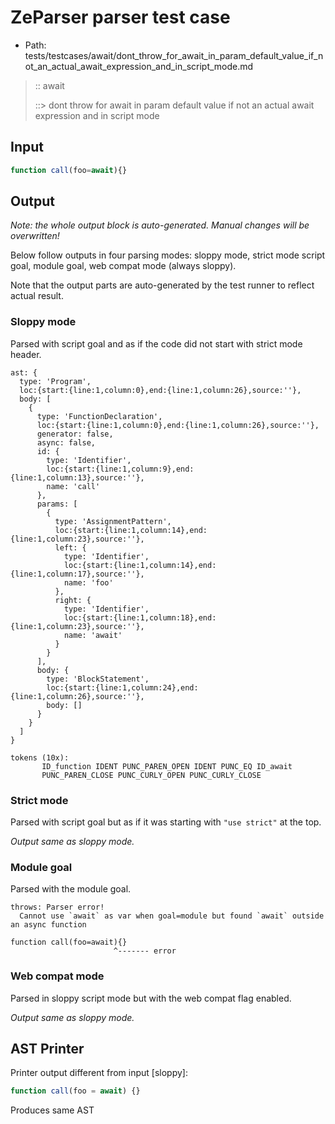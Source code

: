 # ZeParser parser test case

- Path: tests/testcases/await/dont_throw_for_await_in_param_default_value_if_not_an_actual_await_expression_and_in_script_mode.md

> :: await
>
> ::> dont throw for await in param default value if not an actual await expression and in script mode

## Input

`````js
function call(foo=await){}
`````

## Output

_Note: the whole output block is auto-generated. Manual changes will be overwritten!_

Below follow outputs in four parsing modes: sloppy mode, strict mode script goal, module goal, web compat mode (always sloppy).

Note that the output parts are auto-generated by the test runner to reflect actual result.

### Sloppy mode

Parsed with script goal and as if the code did not start with strict mode header.

`````
ast: {
  type: 'Program',
  loc:{start:{line:1,column:0},end:{line:1,column:26},source:''},
  body: [
    {
      type: 'FunctionDeclaration',
      loc:{start:{line:1,column:0},end:{line:1,column:26},source:''},
      generator: false,
      async: false,
      id: {
        type: 'Identifier',
        loc:{start:{line:1,column:9},end:{line:1,column:13},source:''},
        name: 'call'
      },
      params: [
        {
          type: 'AssignmentPattern',
          loc:{start:{line:1,column:14},end:{line:1,column:23},source:''},
          left: {
            type: 'Identifier',
            loc:{start:{line:1,column:14},end:{line:1,column:17},source:''},
            name: 'foo'
          },
          right: {
            type: 'Identifier',
            loc:{start:{line:1,column:18},end:{line:1,column:23},source:''},
            name: 'await'
          }
        }
      ],
      body: {
        type: 'BlockStatement',
        loc:{start:{line:1,column:24},end:{line:1,column:26},source:''},
        body: []
      }
    }
  ]
}

tokens (10x):
       ID_function IDENT PUNC_PAREN_OPEN IDENT PUNC_EQ ID_await
       PUNC_PAREN_CLOSE PUNC_CURLY_OPEN PUNC_CURLY_CLOSE
`````

### Strict mode

Parsed with script goal but as if it was starting with `"use strict"` at the top.

_Output same as sloppy mode._

### Module goal

Parsed with the module goal.

`````
throws: Parser error!
  Cannot use `await` as var when goal=module but found `await` outside an async function

function call(foo=await){}
                       ^------- error
`````


### Web compat mode

Parsed in sloppy script mode but with the web compat flag enabled.

_Output same as sloppy mode._

## AST Printer

Printer output different from input [sloppy]:

````js
function call(foo = await) {}
````

Produces same AST
